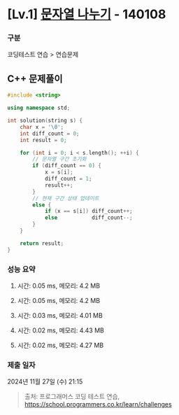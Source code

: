 # [Lv.1] [문자열 나누기](https://school.programmers.co.kr/learn/courses/30/lessons/140108?language=cpp) - 140108 

### 구분

코딩테스트 연습 > 연습문제

## C++ 문제풀이

```cpp
#include <string>

using namespace std;

int solution(string s) {
    char x = '\0';
    int diff_count = 0;
    int result = 0;

    for (int i = 0; i < s.length(); ++i) {
        // 문자열 구간 초기화
        if (diff_count == 0) {
            x = s[i];
            diff_count = 1;
            result++;
        } 
        // 현재 구간 상태 업데이트
        else {
            if (x == s[i]) diff_count++;
            else           diff_count--;
        }
    }

    return result;
}
```

### 성능 요약

1. 시간: 0.05 ms, 메모리: 4.2 MB

2. 시간: 0.05 ms, 메모리: 4.2 MB
3. 시간: 0.03 ms, 메모리: 4.01 MB
4. 시간: 0.02 ms, 메모리: 4.43 MB
5. 시간: 0.02 ms, 메모리: 4.27 MB

### 제출 일자

2024년 11월 27일 (수) 21:15

> 출처: 프로그래머스 코딩 테스트 연습, https://school.programmers.co.kr/learn/challenges